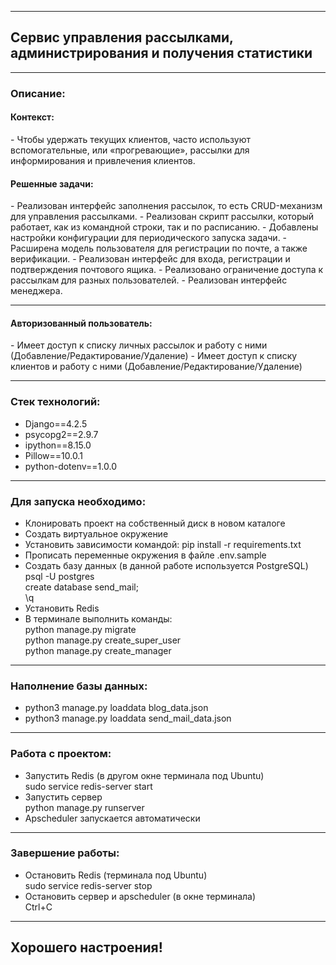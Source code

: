 
***

<h2>Сервис управления рассылками, администрирования и получения статистики</h2>

***

<h3>Описание:</h3>

<h4>Контекст:</h4>
 - Чтобы удержать текущих клиентов, часто используют вспомогательные, или «прогревающие», рассылки для информирования и привлечения клиентов.

<h4>Решенные задачи:</h4>
 - Реализован интерфейс заполнения рассылок, то есть CRUD-механизм для управления рассылками.
 - Реализован скрипт рассылки, который работает, как из командной строки, так и по расписанию.
 - Добавлены настройки конфигурации для периодического запуска задачи.
 - Расширена модель пользователя для регистрации по почте, а также верификации.
 - Реализован интерфейс для входа, регистрации и подтверждения почтового ящика.
 - Реализовано ограничение доступа к рассылкам для разных пользователей.
 - Реализован интерфейс менеджера.

***

<h4>Авторизованный пользователь:</h4>
 - Имеет доступ к списку личных рассылок и работу с ними (Добавление/Редактирование/Удаление)
 - Имеет доступ к списку клиентов и работу с ними (Добавление/Редактирование/Удаление)

***

<h3>Стек технологий:</h3>

 - Django==4.2.5
 - psycopg2==2.9.7
 - ipython==8.15.0
 - Pillow==10.0.1
 - python-dotenv==1.0.0

***

<h3>Для запуска необходимо:</h3>

 - Клонировать проект на собственный диск в новом каталоге
 - Создать виртуальное окружение
 - Установить зависимости командой: pip install -r requirements.txt
 - Прописать переменные окружения в файле .env.sample
 - Создать базу данных (в данной работе используется PostgreSQL)
<br> psql -U postgres
<br> create database send_mail;
<br> \q
 - Установить Redis
 - В терминале выполнить команды:
<br> python manage.py migrate
<br> python manage.py create_super_user
<br> python manage.py create_manager

***

<h3>Наполнение базы данных:</h3>

 - python3 manage.py loaddata blog_data.json
 - python3 manage.py loaddata send_mail_data.json

***

<h3>Работа с проектом:</h3>

 - Запустить Redis (в другом окне терминала под Ubuntu)
<br> sudo service redis-server start
 - Запустить сервер
<br> python manage.py runserver
 - Apscheduler запускается автоматически

***

<h3>Завершение работы:</h3>

 - Остановить Redis (терминала под Ubuntu)
<br> sudo service redis-server stop
 - Остановить сервер и apscheduler (в окне терминала)
<br> Ctrl+C

***

<h2>Хорошего настроения!</h2>

